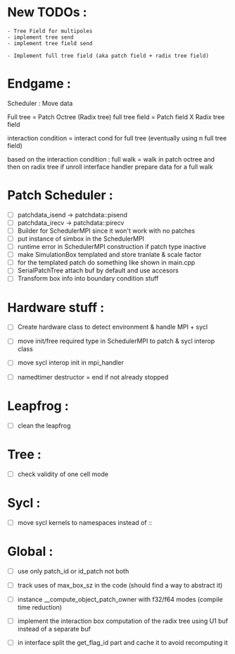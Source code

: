 # New TODOs : 

    - Tree Field for multipoles
    - implement tree send
    - implement tree field send

    - Implement full tree field (aka patch field + radix tree field)


# Endgame : 

Scheduler : Move data

Full tree = Patch Octree (Radix tree)
full tree field = Patch field X Radix tree field

interaction condition = interact cond for full tree (eventually using n full tree field)

based on the interaction condition : 
    full walk = walk in patch octree and then on radix tree if unroll
    interface handler prepare data for a full walk





# Patch Scheduler : 

- [ ] patchdata_isend -> patchdata::pisend 
- [ ] patchdata_irecv -> patchdata::pirecv
- [ ] Builder for SchedulerMPI since it won't work with no patches
- [ ] put instance of simbox in the SchedulerMPI
- [ ] runtime error in SchedulerMPI construction if patch type inactive
- [ ] make SimulationBox templated and store tranlate & scale factor
- [ ] for the templated patch do something like shown in main.cpp
- [ ] SerialPatchTree attach buf by default and use accesors
- [ ] Transform box info into boundary condition stuff

# Hardware stuff : 
- [ ] Create hardware class to detect environment & handle MPI + sycl
- [ ] move init/free required type in SchedulerMPI to patch & sycl interop class 
- [ ] move sycl interop init in mpi_handler
- [ ] namedtimer destructor = end if not already stopped


# Leapfrog : 
- [ ] clean the leapfrog

# Tree : 
- [ ] check validity of one cell mode

# Sycl :
- [ ] move sycl kernels to namespaces instead of ::

# Global : 
- [ ] use only patch_id or id_patch not both
- [ ] track uses of max_box_sz in the code (should find a way to abstract it)
- [ ] instance __compute_object_patch_owner with f32/f64 modes (compile time reduction)
- [ ] implement the interaction box computation of the radix tree using U1 buf instead of a separate buf
- [ ] in interface split the get_flag_id part and cache it to avoid recomputing it


